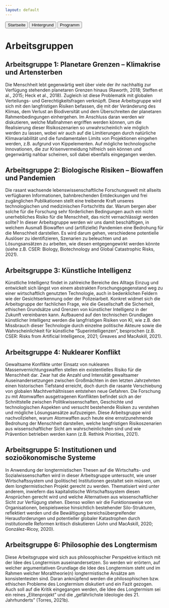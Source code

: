 ```yaml
---
layout: default
---
```


<div class="menu">
<button class="menuitem" onclick="window.location = 'index.html'">Startseite</button>
<button class="menuitem" onclick="window.location = 'Hintergrund.html'">Hintergrund</button>
<button class="menuitem" onclick="window.location = 'Programm.html'">Programm</button>
</div>

# Arbeitsgruppen

## Arbeitsgruppe 1: Planetare Grenzen – Klimakrise und Artensterben

Die Menschheit lebt gegenwärtig weit über viele der ihr nachhaltig zur Verfügung stehenden planetaren Grenzen hinaus (Raworth, 2018; Steffen et al., 2015; Heck et al., 2018). Zugleich ist diese Problematik mit globalen Verteilungs- und Gerechtigkeitsfragen verknüpft. Diese Arbeitsgruppe wird sich mit den langfristigen Risiken befassen, die mit der Veränderung des Klimas, dem Verlust an Biodiversität und dem Überschreiten der planetaren Rahmenbedingungen einhergehen. Im Anschluss daran werden wir  diskutieren, welche Maßnahmen ergriffen werden können, um die Realisierung dieser Risikoszenarien so unwahrscheinlich wie möglich werden zu lassen, wobei wir auch auf die Limitierungen durch natürliche Klimavariabilität und die fundamentalen Limits von Projektionen eingehen werden, z.B. aufgrund von Kippelementen. Auf mögliche technologische Innovationen, die zur Krisenvermeidung hilfreich sein können und gegenwärtig nahbar scheinen, soll dabei ebenfalls eingegangen werden.

## Arbeitsgruppe 2: Biologische Risiken – Biowaffen und Pandemien

Die rasant wachsende lebenswissenschaftliche Forschungswelt mit allseits verfügbaren Informationen, bahnbrechenden Entdeckungen und frei zugänglichen Publikationen stellt eine treibende Kraft unseres technologischen und medizinischen Fortschritts dar. Warum bergen aber solche für die Forschung sehr förderlichen Bedingungen auch ein nicht unerhebliches Risiko für die Menschheit, das nicht vernachlässigt werden sollte? In dieser Arbeitsgruppe werden wir uns damit beschäftigen, in welchem Ausmaß Biowaffen und (artifizielle) Pandemien eine Bedrohung für die Menschheit darstellen. Es wird darum gehen, verschiedene potentielle Auslöser zu identifizieren, Szenarien zu beleuchten und an Lösungsansätzen zu arbeiten, wie diesen entgegengewirkt werden könnte (siehe z.B. CSER: Biology, Biotechnology and Global Catastrophic Risks, 2021).

## Arbeitsgruppe 3: Künstliche Intelligenz

Künstliche Intelligenz findet in zahlreiche Bereiche des Alltags Einzug und entwickelt sich längst von einem abstrakten Forschungsgegenstand weg zu einer wirtschaftlich genutzten Technologie, auch in bedenklichen Feldern wie der Gesichtserkennung oder der Polizeiarbeit. Konkret widmet sich die Arbeitsgruppe der fachlichen Frage, wie die Gesellschaft die Sicherheit, ethischen Grundsätze und Grenzen von künstlicher Intelligenz in der Zukunft vereinbaren kann. Aufbauend auf den technischen Grundlagen künstlicher Intelligenz werden die langfristigen Risiken von KI, wie z.B. den Missbrauch dieser Technologie durch einzelne politische Akteure sowie die Wahrscheinlichkeit für künstliche “Superintelligenzen”, besprochen (z.B. CSER: Risks from Artificial Intelligence, 2021; Greaves and MacAskill, 2021).

## Arbeitsgruppe 4: Nuklearer Konflikt

Gewaltsame Konflikte unter Einsatz von nuklearen Massenvernichtungswaffen stellen ein existentielles Risiko für die Menschheit dar. Zwar hat die Anzahl und Intensität gewaltsamer Auseinandersetzungen zwischen Großmächten in den letzten Jahrzehnten einen historischen Tiefstand erreicht, doch durch die rasante Verschiebung von globalen Machtverhältnissen entstehen neue Gefahren. Die Forschung zu mit Atomwaffen ausgetragenen Konflikten befindet sich an der Schnittstelle zwischen Politikwissenschaften, Geschichte und technologischen Aspekten und versucht bestehende Risiken zu verstehen und mögliche Lösungsansätze aufzuzeigen. Diese Arbeitsgruppe wird nachvollziehen, warum Atomwaffen auch heute eine ernstzunehmende Bedrohung der Menschheit darstellen, welche langfristigen Risikoszenarien aus wissenschaftlicher Sicht am wahrscheinlichsten sind und wie Prävention betrieben werden kann (z.B. Rethink Priorities, 2021).

## Arbeitsgruppe 5: Institutionen und sozioökonomische Systeme

In Anwendung der longtermistischen Thesen auf die Wirtschafts- und Sozialwissenschaften wird in dieser Arbeitsgruppe untersucht, wie unser Wirtschaftssystem und (politische) Institutionen gestaltet sein müssen, um dem longtermistischen Projekt gerecht zu werden. Thematisiert wird unter anderem, inwiefern das kapitalistische Wirtschaftssystem diesen Ansprüchen gerecht wird und welche Alternativen aus wissenschaftlicher Sicht zur Verfügung stehen. Ebenso wollen wir die Funktionsweise von Organisationen, beispielsweise hinsichtlich bestehender Silo-Strukturen, reflektiert werden und die Bewältigung bereichsübergreifender Herausforderungen und potentieller globaler Katastrophen durch institutionelle Reformen kritisch diskutieren (John und MacAskill, 2020; González-Ricoy, 2020).

## Arbeitsgruppe 6: Philosophie des Longtermism
Diese Arbeitsgruppe wird sich aus philosophischer Perspektive kritisch mit der Idee des Longtermism auseinandersetzen. So werden wir erörtern, auf welcher argumentativen Grundlage die Idee des Longtermism steht und im Rahmen welcher Moraltheorie(n) longtermistische Ansätze am konsistentesten sind. Daran anknüpfend werden die philosophischen bzw. ethischen Probleme des Longtermism diskutiert und ein Fazit gezogen. Auch soll auf die Kritik eingegangen werden, die Idee des Longtermism sei ein reines „Elitenprojekt” und die „gefährlichste Ideologie des 21. Jahrhunderts” (Torres, 2021b).

